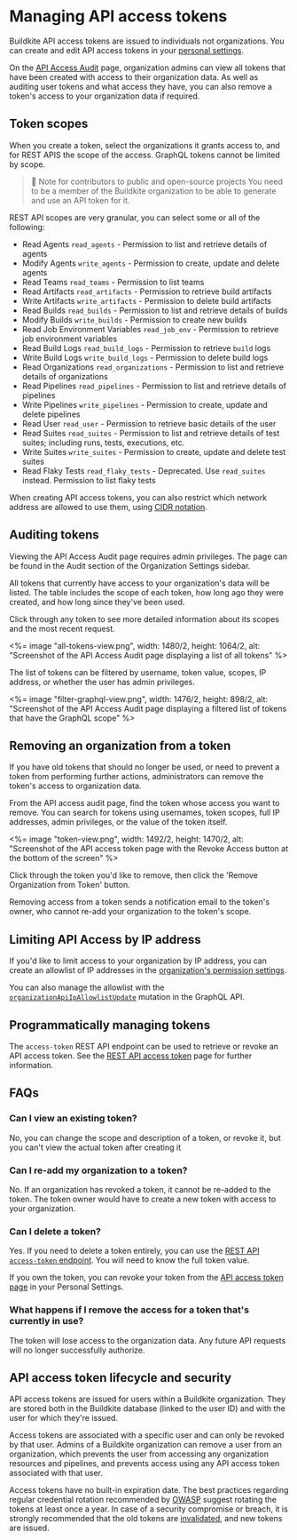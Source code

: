 # Managing API access tokens

Buildkite API access tokens are issued to individuals not organizations. You can create and edit API access tokens in your [personal settings](https://buildkite.com/user/api-access-tokens).

On the [API Access Audit](https://buildkite.com/organizations/~/api-access-audit) page, organization admins can view all tokens that have been created with access to their organization data. As well as auditing user tokens and what access they have, you can also remove a token's access to your organization data if required.


## Token scopes

When you create a token, select the organizations it grants access to, and for REST APIS the scope of the access. GraphQL tokens cannot be limited by scope.

>📘 Note for contributors to public and open-source projects
> You need to be a member of the Buildkite organization to be able to generate and use an API token for it.

REST API scopes are very granular, you can select some or all of the following:

* Read Agents `read_agents` - Permission to list and retrieve details of agents
* Modify Agents `write_agents` - Permission to create, update and delete agents
* Read Teams `read_teams` - Permission to list teams
* Read Artifacts `read_artifacts` - Permission to retrieve build artifacts
* Write Artifacts `write_artifacts` - Permission to delete build artifacts
* Read Builds `read_builds` - Permission to list and retrieve details of builds
* Modify Builds `write_builds` - Permission to create new builds
* Read Job Environment Variables `read_job_env` - Permission to retrieve job environment variables
* Read Build Logs `read_build_logs` - Permission to retrieve `build` logs
* Write Build Logs `write_build_logs` - Permission to delete build logs
* Read Organizations `read_organizations` - Permission to list and retrieve details of organizations
* Read Pipelines `read_pipelines` - Permission to list and retrieve details of pipelines
* Write Pipelines `write_pipelines` - Permission to create, update and delete pipelines
* Read User `read_user` - Permission to retrieve basic details of the user
* Read Suites `read_suites` - Permission to list and retrieve details of test suites; including runs,
  tests, executions, etc.
* Write Suites `write_suites` - Permission to create, update and delete test suites
* Read Flaky Tests `read_flaky_tests` - Deprecated. Use `read_suites` instead. Permission to list
  flaky tests

When creating API access tokens, you can also restrict which network address are allowed to use them, using [CIDR notation](https://en.wikipedia.org/wiki/Classless_Inter-Domain_Routing).

## Auditing tokens

Viewing the API Access Audit page requires admin privileges. The page can be found in the Audit section of the Organization Settings sidebar.

All tokens that currently have access to your organization's data will be listed. The table includes the scope of each token, how long ago they were created, and how long since they've been used.

Click through any token to see more detailed information about its scopes and the most recent request.

<%= image "all-tokens-view.png", width: 1480/2, height: 1064/2, alt: "Screenshot of the API Access Audit page displaying a list of all tokens" %>

The list of tokens can be filtered by username, token value, scopes, IP address, or whether the user has admin privileges.

 <%= image "filter-graphql-view.png", width: 1476/2, height: 898/2, alt: "Screenshot of the API Access Audit page displaying a filtered list of tokens that have the GraphQL scope" %>

## Removing an organization from a token

If you have old tokens that should no longer be used, or need to prevent a token from performing further actions, administrators can remove the token's access to organization data.

From the API access audit page, find the token whose access you want to remove. You can search for tokens using usernames, token scopes, full IP addresses, admin privileges, or the value of the token itself.

<%= image "token-view.png", width: 1492/2, height: 1470/2, alt: "Screenshot of the API access token page with the Revoke Access button at the bottom of the screen" %>

Click through the token you'd like to remove, then click the 'Remove Organization from Token' button.

Removing access from a token sends a notification email to the token's owner, who cannot re-add your organization to the token's scope.

## Limiting API Access by IP address

If you'd like to limit access to your organization by IP address, you can create an allowlist of IP addresses in the [organization's permission settings](https://buildkite.com/organizations/~/member-permissions).

You can also manage the allowlist with the [`organizationApiIpAllowlistUpdate`](/docs/apis/graphql/schemas/mutation/organizationapiipallowlistupdate) mutation in the GraphQL API.

## Programmatically managing tokens

The `access-token` REST API endpoint can be used to retrieve or revoke an API access token. See the [REST API access token](/docs/apis/rest-api/access-token) page for further information.

## FAQs

### Can I view an existing token?

No, you can change the scope and description of a token, or revoke it, but you can't view the actual token after creating it

### Can I re-add my organization to a token?

No. If an organization has revoked a token, it cannot be re-added to the token. The token owner would have to create a new token with access to your organization.

### Can I delete a token?

Yes. If you need to delete a token entirely, you can use the [REST API `access-token` endpoint](/docs/apis/rest-api/access-token#revoke-the-current-token). You will need to know the full token value.

If you own the token, you can revoke your token from the [API access token page](https://buildkite.com/user/api-access-tokens) in your Personal Settings.

### What happens if I remove the access for a token that's currently in use?

The token will lose access to the organization data. Any future API requests will no longer successfully authorize.

## API access token lifecycle and security

API access tokens are issued for users within a Buildkite organization. They are stored both in the Buildkite database (linked to the user ID) and with the user for which they're issued.

Access tokens are associated with a specific user and can only be revoked by that user. Admins of a Buildkite organization can remove a user from an organization, which prevents the user from accessing any organization resources and pipelines, and prevents access using any API access token associated with that user.

Access tokens have no built-in expiration date. The best practices regarding regular credential rotation recommended by [OWASP](https://cheatsheetseries.owasp.org/cheatsheets/Cryptographic_Storage_Cheat_Sheet.html#key-lifetimes-and-rotation) suggest rotating the tokens at least once a year. In case of a security compromise or breach, it is strongly recommended that the old tokens are [invalidated](/docs/apis/managing-api-tokens#removing-an-organization-from-a-token), and new tokens are issued.
